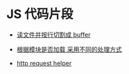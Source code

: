 JS 代码片段
================

* [读文件并按行切割成 buffer](https://github.com/Chunlin-Li/my-js-snippet/tree/master/libs/split-to-line)

* [根据模块是否加载 采用不同的处理方式](https://github.com/Chunlin-Li/my-js-snippet/tree/master/libs/module_conditions)

* [http request helper](https://github.com/Chunlin-Li/my-js-snippet/tree/master/libs/http/simpleReq)